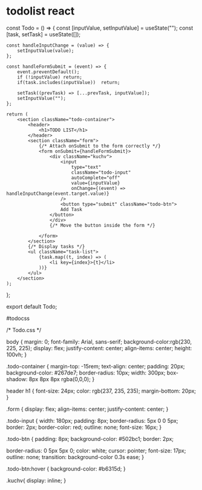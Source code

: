 # todolist react
const Todo = () => {
    const [inputValue, setInputValue] = useState("");
    const [task, setTask] = useState([]);

    const handleInputChange = (value) => {
        setInputValue(value);
    };

    const handleFormSubmit = (event) => {
        event.preventDefault();
        if (!inputValue) return;
        if(task.includes(inputValue))  return;
        
        setTask((prevTask) => [...prevTask, inputValue]);
        setInputValue(""); 
    };

    return (
        <section className="todo-container">
            <header>
                <h1>TODO LIST</h1>
            </header>
            <section className="form">
                {/* Attach onSubmit to the form correctly */}
                <form onSubmit={handleFormSubmit}>
                    <div className="kuchv">
                        <input 
                            type="text"
                            className="todo-input"
                            autoComplete="off"
                            value={inputValue}
                            onChange={(event) => handleInputChange(event.target.value)}
                        />
                        <button type="submit" className="todo-btn">
                        Add Task
                    </button>
                    </div>
                    {/* Move the button inside the form */}
                    
                </form>
            </section>
            {/* Display tasks */}
            <ul className="task-list">
                {task.map((t, index) => (
                    <li key={index}>{t}</li>
                ))}
            </ul>
        </section>
    );
};

export default Todo;



#todocss

/* Todo.css */

body {
  margin: 0;
  font-family: Arial, sans-serif;
  background-color:rgb(230, 225, 225);
  display: flex;
  justify-content: center;
  align-items: center;
  height: 100vh;
}

.todo-container {
  margin-top: -15rem;
  text-align: center;
  padding: 20px;
  background-color: #267de7;
  border-radius: 10px;
  width: 300px;
  box-shadow: 8px 8px 8px rgba(0,0,0);
}

header h1 {
  font-size: 24px;
  color: rgb(237, 235, 235);
  margin-bottom: 20px;
}

.form {
  display: flex;
  align-items: center;
  justify-content: center;
}

.todo-input {
  width: 180px;
  padding: 8px;
  border-radius: 5px 0 0 5px;
  border: 2px;
  border-color: red;
  outline: none;
  font-size: 16px;
}

.todo-btn {
  padding: 8px;
  background-color: #502bc1;
  border: 2px;
  
  border-radius: 0 5px 5px 0;
  color: white;
  cursor: pointer;
  font-size: 17px;
  outline: none;
  transition: background-color 0.3s ease;
}

.todo-btn:hover {
  background-color: #b6315d;
}

.kuchv{
  display: inline;
}


